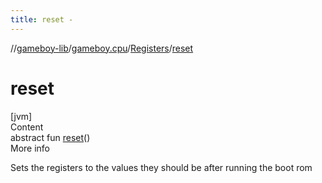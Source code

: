 ```yaml
---
title: reset -
---
```

//[gameboy-lib](../../index.md)/[gameboy.cpu](../index.md)/[Registers](index.md)/[reset](reset.md)



# reset  
[jvm]  
Content  
abstract fun [reset](reset.md)()  
More info  


Sets the registers to the values they should be after running the boot rom

  



